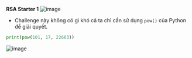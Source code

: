 **RSA Starter 1**
![image](https://hackmd.io/_uploads/Hy3FWgHKp.png)
- Challenge này không có gì khó cả ta chỉ cần sử dụng `pow()` của Python để giải quyết.
```Python
print(pow(101, 17, 22663))
```
![image](https://hackmd.io/_uploads/SJyZQxBKa.png)
